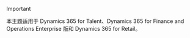 > [!IMPORTANT]
> 本主题适用于 Dynamics 365 for Talent、Dynamics 365 for Finance and Operations Enterprise 版和 Dynamics 365 for Retail。 
